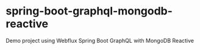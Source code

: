 # spring-boot-graphql-mongodb-reactive
Demo project using Webflux Spring Boot GraphQL with MongoDB Reactive
